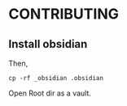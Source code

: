 # CONTRIBUTING

## Install obsidian

Then, 

```
cp -rf _obsidian .obsidian
```

Open Root dir as a vault.